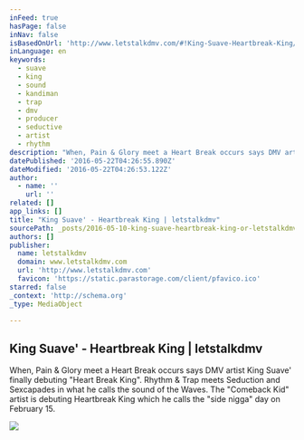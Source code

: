 ```yaml
---
inFeed: true
hasPage: false
inNav: false
isBasedOnUrl: 'http://www.letstalkdmv.com/#!King-Suave-Heartbreak-King/c112t/56ba8ea70cf2b4e0b6230fe2'
inLanguage: en
keywords:
  - suave
  - king
  - sound
  - kandiman
  - trap
  - dmv
  - producer
  - seductive
  - artist
  - rhythm
description: "When, Pain & Glory meet a Heart Break occurs says DMV artist King Suave' finally debuting \"Heart Break King\". Rhythm & Trap meets Seduction and Sexcapades in what he calls the sound of the Waves. The \"Comeback Kid\" artist is debuting Heartbreak King which he calls the \"side nigga\" day on February 15."
datePublished: '2016-05-22T04:26:55.890Z'
dateModified: '2016-05-22T04:26:53.122Z'
author:
  - name: ''
    url: ''
related: []
app_links: []
title: "King Suave' - Heartbreak King | letstalkdmv"
sourcePath: _posts/2016-05-10-king-suave-heartbreak-king-or-letstalkdmv.md
authors: []
publisher:
  name: letstalkdmv
  domain: www.letstalkdmv.com
  url: 'http://www.letstalkdmv.com'
  favicon: 'https://static.parastorage.com/client/pfavico.ico'
starred: false
_context: 'http://schema.org'
_type: MediaObject

---
```

<article style=""><h1>King Suave' - Heartbreak King | letstalkdmv</h1><p>When, Pain &amp; Glory meet a Heart Break occurs says DMV artist King Suave' finally debuting "Heart Break King". Rhythm &amp; Trap meets Seduction and Sexcapades in what he calls the sound of the Waves. The "Comeback Kid" artist is debuting Heartbreak King which he calls the "side nigga" day on February 15.</p><img src="https://s3-us-west-2.amazonaws.com/the-grid-img/p/df5ea838233f6c68bd00d1e652e4392ecdb060fe.jpg" /></article>